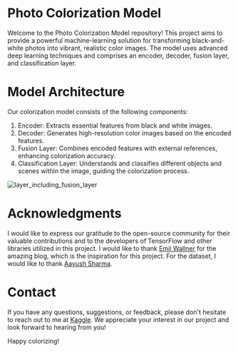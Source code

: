 # Photo Colorization Model
Welcome to the Photo Colorization Model repository! This project aims to provide a powerful machine-learning solution for transforming black-and-white photos into vibrant, realistic color images. The model uses advanced deep learning techniques and comprises an encoder, decoder, fusion layer, and classification layer.

# Model Architecture

Our colorization model consists of the following components:
1. Encoder: Extracts essential features from black and white images.
2. Decoder: Generates high-resolution color images based on the encoded features.
3. Fusion Layer: Combines encoded features with external references, enhancing colorization accuracy.
4. Classification Layer: Understands and classifies different objects and scenes within the image, guiding the colorization process.


![layer_including_fusion_layer](https://github.com/ABHISHEKgauti25/ImageColorization/assets/109408129/d21f2eb4-0426-4676-bbba-f898b1905f4a)


# Acknowledgments
I would like to express our gratitude to the open-source community for their valuable contributions and to the developers of TensorFlow and other libraries utilized in this project. I would like to thank [Emil Wallner](https://blog.floydhub.com/colorizing-b-w-photos-with-neural-networks/) for the amazing blog, which is the inspiration for this project. 
For the dataset, I would like to thank [Aayush Sharma](https://www.kaggle.com/datasets/aayush9753/image-colorization-dataset).

# Contact
If you have any questions, suggestions, or feedback, please don't hesitate to reach out to me at [Kaggle](https://www.kaggle.com/abhishekgautam12). We appreciate your interest in our project and look forward to hearing from you!

Happy colorizing!




